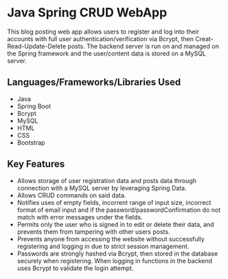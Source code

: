 # Java Spring CRUD WebApp

This blog posting web app allows users to register and log into their accounts with full user authentication/verification via Bcrypt, then Creat-Read-Update-Delete posts. The backend server is run on and managed on the Spring framework and the user/content data is stored on a MySQL server.

## Languages/Frameworks/Libraries Used

* Java
* Spring Boot
* Bcrypt
* MySQL
* HTML
* CSS
* Bootstrap

## Key Features

* Allows storage of user registration data and posts data through connection with a MySQL server by leveraging Spring Data.
* Allows CRUD commands on said data.
* Notifies uses of empty fields, incorrent range of input size, incorrect format of email input and if the password/passwordConfirmation do not match with error messages under the fields.
* Permits only the user who is signed in to edit or delete their data, and prevents them from tampering with other users posts.
* Prevents anyone from accessing the website without successfully registering and logging in due to strict session management.
* Passwords are strongly hashed via Bcrypt, then stored in the database securely when registering. When logging in functions in the backend uses Bcrypt to validate the login attempt.

